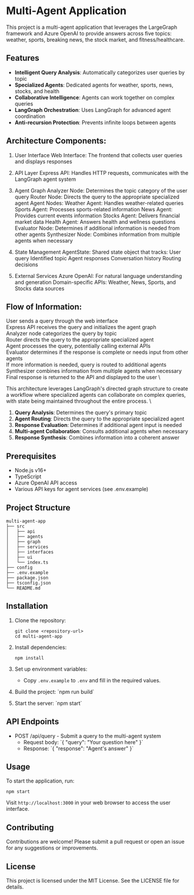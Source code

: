 # Multi-Agent Application

This project is a multi-agent application that leverages the LargeGraph framework and Azure OpenAI to provide answers across five topics: weather, sports, breaking news, the stock market, and fitness/healthcare. 

## Features

- **Intelligent Query Analysis**: Automatically categorizes user queries by topic
- **Specialized Agents**: Dedicated agents for weather, sports, news, stocks, and health
- **Collaborative Intelligence**: Agents can work together on complex queries
- **LangGraph Orchestration**: Uses LangGraph for advanced agent coordination
- **Anti-recursion Protection**: Prevents infinite loops between agents

## Architecture Components:
1. User Interface
Web Interface: The frontend that collects user queries and displays responses

2. API Layer
Express API: Handles HTTP requests, communicates with the LangGraph agent system

3. Agent Graph
Analyzer Node: Determines the topic category of the user query
Router Node: Directs the query to the appropriate specialized agent
Agent Nodes:
Weather Agent: Handles weather-related queries
Sports Agent: Processes sports-related information
News Agent: Provides current events information
Stocks Agent: Delivers financial market data
Health Agent: Answers health and wellness questions
Evaluator Node: Determines if additional information is needed from other agents
Synthesizer Node: Combines information from multiple agents when necessary

4. State Management
AgentState: Shared state object that tracks:
User query
Identified topic
Agent responses
Conversation history
Routing decisions

5. External Services
Azure OpenAI: For natural language understanding and generation
Domain-specific APIs: Weather, News, Sports, and Stocks data sources

## Flow of Information:

User sends a query through the web interface \
Express API receives the query and initializes the agent graph \
Analyzer node categorizes the query by topic \
Router directs the query to the appropriate specialized agent \
Agent processes the query, potentially calling external APIs \
Evaluator determines if the response is complete or needs input from other agents \
If more information is needed, query is routed to additional agents \
Synthesizer combines information from multiple agents when necessary \
Final response is returned to the API and displayed to the user \

This architecture leverages LangGraph's directed graph structure to create a workflow where specialized agents can collaborate on complex queries, with state being maintained throughout the entire process. \

1. **Query Analysis**: Determines the query's primary topic
2. **Agent Routing**: Directs the query to the appropriate specialized agent
3. **Response Evaluation**: Determines if additional agent input is needed
4. **Multi-agent Collaboration**: Consults additional agents when necessary
5. **Response Synthesis**: Combines information into a coherent answer

## Prerequisites

- Node.js v16+
- TypeScript
- Azure OpenAI API access
- Various API keys for agent services (see .env.example)


## Project Structure

```
multi-agent-app
├── src
│   ├── api
│   ├── agents
│   ├── graph
│   ├── services
│   ├── interfaces
│   ├── ui
│   └── index.ts
├── config
├── .env.example
├── package.json
├── tsconfig.json
└── README.md
```

## Installation

1. Clone the repository:
   ```
   git clone <repository-url>
   cd multi-agent-app
   ```

2. Install dependencies:
   ```
   npm install
   ```

3. Set up environment variables:
   - Copy `.env.example` to `.env` and fill in the required values.
   
4. Build the project: \`npm run build\`

5. Start the server: \`npm start\`

## API Endpoints

- POST /api/query - Submit a query to the multi-agent system
  - Request body: \`{ "query": "Your question here" }\`
  - Response: \`{ "response": "Agent's answer" }\`

## Usage

To start the application, run:
```
npm start
```

Visit `http://localhost:3000` in your web browser to access the user interface.

## Contributing

Contributions are welcome! Please submit a pull request or open an issue for any suggestions or improvements.

## License

This project is licensed under the MIT License. See the LICENSE file for details.
